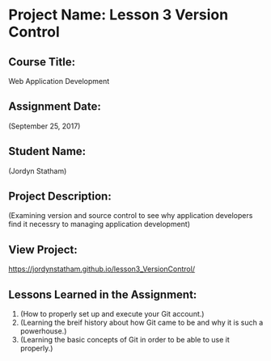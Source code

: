 # Project Name:  Lesson 3 Version Control


## Course Title:
Web Application Development

## Assignment Date:  
(September 25, 2017)

## Student Name:  
(Jordyn Statham)

## Project Description:
(Examining version and source control to see why application developers find it necessry to managing application development)

## View Project:
https://jordynstatham.github.io/lesson3_VersionControl/

## Lessons Learned in the Assignment:
1. (How to properly set up and execute your Git account.)
2. (Learning the breif history about how Git came to be and why it is such a powerhouse.)
3. (Learning the basic concepts of Git in order to be able to use it properly.)

